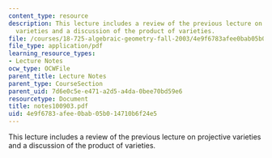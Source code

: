 ```yaml
---
content_type: resource
description: This lecture includes a review of the previous lecture on projective
  varieties and a discussion of the product of varieties.
file: /courses/18-725-algebraic-geometry-fall-2003/4e9f6783afee0bab05b014710b6f24e5_notes100903.pdf
file_type: application/pdf
learning_resource_types:
- Lecture Notes
ocw_type: OCWFile
parent_title: Lecture Notes
parent_type: CourseSection
parent_uid: 7d6e0c5e-e471-a2d5-a4da-0bee70bd59e6
resourcetype: Document
title: notes100903.pdf
uid: 4e9f6783-afee-0bab-05b0-14710b6f24e5
---
```

This lecture includes a review of the previous lecture on projective varieties and a discussion of the product of varieties.

